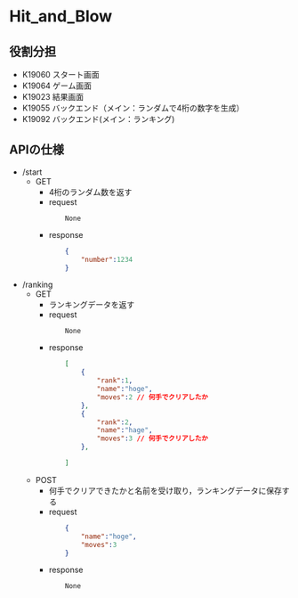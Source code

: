 # Hit_and_Blow

## 役割分担
- K19060 スタート画面
- K19064 ゲーム画面
- K19023 結果画面
- K19055 バックエンド（メイン：ランダムで4桁の数字を生成）
- K19092 バックエンド(メイン：ランキング)

## APIの仕様
- /start
  - GET
    - 4桁のランダム数を返す
    - request
        ```
            None
        ```
    - response
        ```json
            {
                "number":1234
            }
        ```
- /ranking
  - GET
    - ランキングデータを返す
    - request
        ```
            None
        ```
    - response
        ```json
            [
                {
                    "rank":1,
                    "name":"hoge",
                    "moves":2 // 何手でクリアしたか
                },
                {
                    "rank":2,
                    "name":"hage",
                    "moves":3 // 何手でクリアしたか
                },

            ]
        ```
  - POST
    - 何手でクリアできたかと名前を受け取り，ランキングデータに保存する
    - request
        ```json
            {
                "name":"hoge",
                "moves":3
            }
        ```
    - response
        ```
            None
        ```